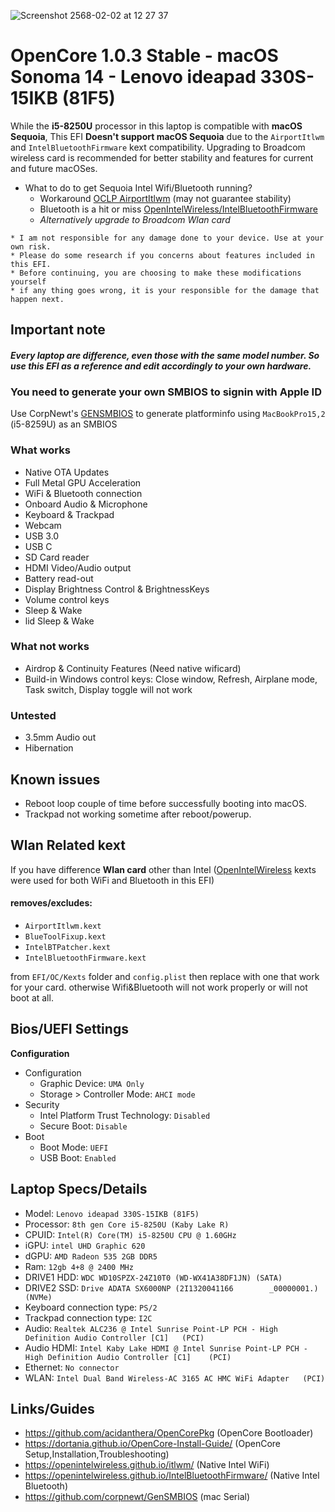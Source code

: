 ![Screenshot 2568-02-02 at 12 27 37](https://github.com/user-attachments/assets/757aa09f-2544-4bd1-80e8-55246b27b735)

# OpenCore 1.0.3 Stable - macOS Sonoma 14 - Lenovo ideapad 330S-15IKB (81F5)

While the **i5-8250U** processor in this laptop is compatible with **macOS Sequoia**, This EFI **Doesn't support macOS Sequoia** due to the `AirportItlwm` and `IntelBluetoothFirmware` kext compatibility. Upgrading to Broadcom wireless card is recommended for better stability and features for current and future macOSes.
* What to do to get Sequoia Intel Wifi/Bluetooth running?
  * Workaround [OCLP AirportItlwm](https://github.com/OpenIntelWireless/itlwm/issues/1009#issuecomment-2370919270) (may not guarantee stability)
  * Bluetooth is a hit or miss [OpenIntelWireless/IntelBluetoothFirmware](https://github.com/OpenIntelWireless/IntelBluetoothFirmware)
  * *Alternatively upgrade to Broadcom Wlan card*

```
* I am not responsible for any damage done to your device. Use at your own risk.
* Please do some research if you concerns about features included in this EFI.
* Before continuing, you are choosing to make these modifications yourself
* if any thing goes wrong, it is your responsible for the damage that happen next.
```

## Important note

#### ***Every laptop are difference, even those with the same model number. So use this EFI as a reference and edit accordingly to your own hardware.***

### You need to generate your own SMBIOS to signin with Apple ID
Use CorpNewt's [GENSMBIOS](https://github.com/corpnewt/GenSMBIOS) to generate platforminfo using `MacBookPro15,2` (i5-8259U) as an SMBIOS

### What works
* Native OTA Updates
* Full Metal GPU Acceleration
* WiFi & Bluetooth connection
* Onboard Audio & Microphone
* Keyboard & Trackpad
* Webcam
* USB 3.0
* USB C
* SD Card reader
* HDMI Video/Audio output
* Battery read-out
* Display Brightness Control & BrightnessKeys
* Volume control keys
* Sleep & Wake
* lid Sleep & Wake

### What not works
* Airdrop & Continuity Features (Need native wificard)
* Build-in Windows control keys: Close window, Refresh, Airplane mode, Task switch, Display toggle will not work

### Untested
* 3.5mm Audio out
* Hibernation

## Known issues
* Reboot loop couple of time before successfully booting into macOS.
* Trackpad not working sometime after reboot/powerup.

## Wlan Related kext
If you have difference **Wlan card** other than Intel ([OpenIntelWireless](https://openintelwireless.github.io/) kexts were used for both WiFi and Bluetooth in this EFI)
#### **removes/excludes:**
* `AirportItlwm.kext`
* `BlueToolFixup.kext`
* `IntelBTPatcher.kext`
* `IntelBluetoothFirmware.kext`

from `EFI/OC/Kexts` folder and `config.plist` then replace with one that work for your card. otherwise Wifi&Bluetooth will not work properly or will not boot at all.

## Bios/UEFI Settings
**Configuration**
* Configuration
  * Graphic Device: `UMA Only`
  * Storage > Controller Mode: `AHCI mode`
* Security
  * Intel Platform Trust Technology: `Disabled`
  * Secure Boot: `Disable`
* Boot
  * Boot Mode: `UEFI`
  * USB Boot: `Enabled`

## Laptop Specs/Details
* Model: `Lenovo ideapad 330S-15IKB (81F5)`
* Processor: `8th gen Core i5-8250U (Kaby Lake R)`
* CPUID: `Intel(R) Core(TM) i5-8250U CPU @ 1.60GHz`
* iGPU: `intel UHD Graphic 620`
* dGPU: `AMD Radeon 535 2GB DDR5`
* Ram: `12gb 4+8 @ 2400 MHz`
* DRIVE1 HDD: `WDC WD10SPZX-24Z10T0 (WD-WX41A38DF1JN) (SATA)`
* DRIVE2 SSD: `Drive ADATA SX6000NP (2I1320041166        _00000001.) (NVMe)`
* Keyboard connection type: `PS/2`
* Trackpad connection type: `I2C`
* Audio: `Realtek ALC236 @ Intel Sunrise Point-LP PCH - High Definition Audio Controller [C1]	(PCI)`
* Audio HDMI: `Intel Kaby Lake HDMI @ Intel Sunrise Point-LP PCH - High Definition Audio Controller [C1]	(PCI)`
* Ethernet: `No connector`
* WLAN: `Intel Dual Band Wireless-AC 3165 AC HMC WiFi Adapter	(PCI)`

## Links/Guides
* https://github.com/acidanthera/OpenCorePkg (OpenCore Bootloader)
* https://dortania.github.io/OpenCore-Install-Guide/ (OpenCore Setup,Installation,Troubleshooting)
* https://openintelwireless.github.io/itlwm/ (Native Intel WiFi)
* https://openintelwireless.github.io/IntelBluetoothFirmware/ (Native Intel Bluetooth)
* https://github.com/corpnewt/GenSMBIOS (mac Serial)
